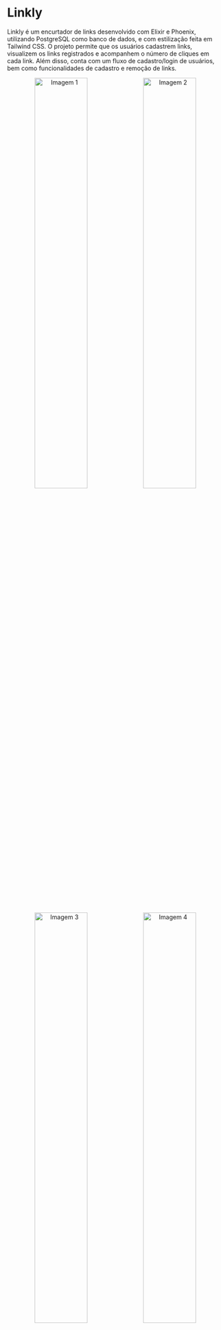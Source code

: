 # Linkly

Linkly é um encurtador de links desenvolvido com Elixir e Phoenix, utilizando PostgreSQL como banco de dados, e com estilização feita em Tailwind CSS. O projeto permite que os usuários cadastrem links, visualizem os links registrados e acompanhem o número de cliques em cada link. Além disso, conta com um fluxo de cadastro/login de usuários, bem como funcionalidades de cadastro e remoção de links.

<p align="center">
  <img src="linkly_1.jpeg" alt="Imagem 1" width="49.5%" />
  <img src="linkly_2.jpeg" alt="Imagem 2" width="49.5%" />
</p>
<p align="center">
  <img src="linkly_3.jpeg" alt="Imagem 3" width="49.5%" />
  <img src="linkly_4.jpeg" alt="Imagem 4" width="49.5%" />
</p>

## Funcionalidades

- **Encurtamento de Links:** Os usuários podem cadastrar links e obter uma versão encurtada.
- **Visualização de Links:** A página principal exibe os links cadastrados, juntamente com o número de vezes que cada link foi clicado.
- **Cadastro/Login de Usuários:** Os usuários podem criar contas, realizar login e interagir com seus links.
- **Cadastro/Remoção de Links:** Após o login, os usuários podem adicionar e remover links encurtados.

## Tecnologias

- **Backend:** Elixir com Phoenix
- **Banco de Dados:** PostgreSQL
- **Estilização:** Tailwind CSS
- **Containerização:** Docker

## Como Rodar o Projeto

### Pré-requisitos

- **Docker** instalado na sua máquina.
- **Docker Compose** instalado na sua máquina.
- **Elixir**: Instale o Elixir seguindo as instruções da [documentação oficial](https://elixir-lang.org/install.html).
- **Erlang**: O Elixir depende do Erlang. A instalação do Elixir já inclui o Erlang.
- **Phoenix**: Instale o Phoenix executando o comando:

 ```bash
  mix archive.install hex phx_new
```

### Passos para Rodar o Projeto

## Instalação e Configuração

1. Clone o repositório:

```bash
git clone https://github.com/joao-carlos-pereira-alves/linkly
cd linkly
```

2. Instale as dependências:

```bash
mix deps.get
```

3. Configure o Docker para subir o PostgreSQL:

```bash
docker-compose -f docker-compose.dev.yml up --build
```

4. Crie o banco de dados e rode as migrações:

```bash
mix ecto.setup
```

5. Inicie o servidor Phoenix:

```bash
mix phx.server
```

A API estará disponível em `http://localhost:4000`.

## Testes

Execute os testes com o seguinte comando:

```bash
mix test
```
